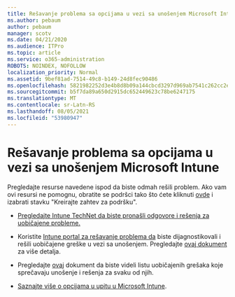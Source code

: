 ```yaml
---
title: Rešavanje problema sa opcijama u vezi sa unošenjem Microsoft Intune
ms.author: pebaum
author: pebaum
manager: scotv
ms.date: 04/21/2020
ms.audience: ITPro
ms.topic: article
ms.service: o365-administration
ROBOTS: NOINDEX, NOFOLLOW
localization_priority: Normal
ms.assetid: 9bef81ad-7514-49c8-b149-24d8fec90486
ms.openlocfilehash: 5821982252d3e4b8d8b09a144cbcd3297d969ab7541c262cc2ef7d85a2f4eaae
ms.sourcegitcommit: b5f7da89a650d2915dc652449623c78be6247175
ms.translationtype: MT
ms.contentlocale: sr-Latn-RS
ms.lasthandoff: 08/05/2021
ms.locfileid: "53980947"
---
```

# <a name="troubleshoot-issues-with-enrollment-options-microsoft-intune"></a>Rešavanje problema sa opcijama u vezi sa unošenjem Microsoft Intune

Pregledajte resurse navedene ispod da biste odmah rešili problem. Ako vam ovi resursi ne pomognu, obratite se podršci tako što ćete kliknuti [ovde](https://portal.azure.com/#blade/Microsoft_Intune_DeviceSettings/ExtensionLandingBlade/help) i izabrati stavku "Kreirajte zahtev za podršku". 
  
- [Pregledajte Intune TechNet da biste pronašli odgovore i rešenja za uobičajene probleme.](https://social.technet.microsoft.com/Forums/home?category=microsoftintune&amp;filter=alltypes&amp;sort=lastpostdesc)
    
- Koristite [Intune portal za rešavanje problema da](https://devicemanagement.microsoft.com/#blade/Microsoft_Intune_DeviceSettings/TroubleshootBlade) biste dijagnostikovali i rešili uobičajene greške u vezi sa unošenjem. Pregledajte [ovaj dokument](https://docs.microsoft.com/intune/help-desk-operators) za više detalja. 
    
- Pregledajte [ovaj](https://docs.microsoft.com/troubleshoot/mem/intune/troubleshoot-device-enrollment-in-intune) dokument da biste videli listu uobičajenih grešaka koje sprečavaju unošenje i rešenja za svaku od njih. 
    
- [Saznajte više o opcijama u upitu u Microsoft Intune](https://docs.microsoft.com/intune/enrollment-options).
    

